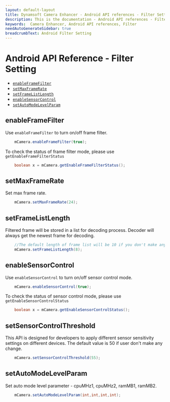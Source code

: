```yaml
---
layout: default-layout
title: Dynamsoft Camera Enhancer - Android API references - Filter Setting
description: This is the documentation - Android API references - Filter Setting page of Dynamsoft Camera Enhancer.
keywords:  Camera Enhancer, Android API references, Filter
needAutoGenerateSidebar: true
breadcrumbText: Android Filter Setting
---
```


# Android API Reference - Filter Setting

- [`enableFrameFilter`](#FrameFilter)
- [`setMaxFrameRate`](#setMaxFrameRate)
- [`setFrameListLength`](#setFrameListLength)
- [`enableSensorControl`](#SensorControl)
- [`setAutoModeLevelParam`](#setAutoModeLevelParam)

## enableFrameFilter

Use `enableFrameFilter` to turn on/off frame filter. 
```java
    mCamera.enableFrameFilter(true);
```
To check the status of frame filter mode, please use `getEnableFrameFilterStatus`
```java
    boolean x = mCamera.getEnableFrameFilterStatus();
```

## setMaxFrameRate

Set max frame rate.
```java
    mCamera.setMaxFrameRate(24);
```

## setFrameListLength

Filtered frame will be stored in a list for decoding process. Decoder will always get the newest frame for decoding.
```java
    //The default length of frame list will be 10 if you don't make any setting on it.
    mCamera.setFrameListLength(8);
```

## enableSensorControl

Use `enableSensorControl` to turn on/off sensor control mode. 
```java
    mCamera.enableSensorControl(true);
```
To check the status of sensor control mode, please use `getEnableSensorControlStatus`
```java
    boolean x = mCamera.getEnableSensorControlStatus();
```

## setSensorControlThreshold

This API is designed for developers to apply different sensor sensitivity settings on different devices. The default value is 50 if user don't make any change.
```java
    mCamera.setSensorControlThreshold(55);
```

## setAutoModeLevelParam
Set auto mode level parameter - cpuMHz1, cpuMHz2, ramMB1, ramMB2.
```java
    mCamera.setAutoModeLevelParam(int,int,int,int);
```
